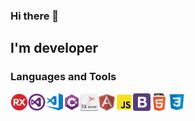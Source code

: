 ### Hi there 👋

## I'm developer

### Languages and Tools

<img align="left" alt="RX" width="28" src="/img/embarcadero-rad.png" />
<img align="left" alt="Visual Studio" width="28" src="/img/vs.png" />
<img align="left" alt="Visual Studio Code" width="28" src="/img/vsc.png" />
<img align="left" alt="C#" width="28" src="/img/csharp.png" />
<img align="left" alt="MSSQL" width="28" src="/img/sql-server.png" />
<img align="left" alt="Angular" width="28" src="/img/angular.png" />
<img align="left" alt="Javascript" width="28" src="/img/js.png" />
<img align="left" alt="Bootstrap" width="28" src="/img/bootstrap.png" />
<img align="left" alt="Html" width="28" src="/img/html.png" />
<img align="left" alt="Css" width="28" src="/img/css.png" />

